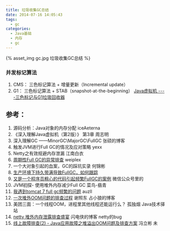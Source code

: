 ```yaml
---
title: 垃圾收集GC总结
date: 2014-07-16 14:05:43
tags:
  - gc
categories: 
  - Java基础
  - 内存
  - gc      
---
```


<p></p>
<!-- more -->

{% asset_img  gc.jpg  垃圾收集GC总结 %}



### 并发标记算法
1. CMS： 三色标记算法 + 增量更新（Incremental update）
2. G1： 三色标记算法 + STAB（snapshot-at-the-beginning）
[Java虚拟机 ----三色标记与G1垃圾回收器](https://blog.csdn.net/qq_36697880/article/details/105206385)

## 参考：

1. 源码分析：Java对象的内存分配   iceAeterna
2. 《深入理解Java虚拟机（第2版）》 第3章   周志明
3. 深入理解GC ——MinorGC\MajorGC\FullGC   张硕的博客
4. 触发JVM进行Full GC的情况及应对策略   yexx
5. Netty之有效规避内存泄漏   江南白衣
6. [周期性Full GC的异常排查](https://yq.aliyun.com/articles/72217)  weiplex
7. 一个大对象引起的血案，GC的踩坑实录   何锦彬
8. [生产环境下持久带满导致FullGC，如何跟踪](https://hllvm-group.iteye.com/group/topic/28379) 
9. [又是一个程序员粗心的代码引起频繁FullGC的案例](https://www.jianshu.com/p/f92c190f7dec) 微信公众号里的  
10. JVM初探- 使用堆外内存减少Full GC   菜鸟-翡青
11. [我遇到tomcat 7 full gc频繁的问题](https://www.iteye.com/blog/auzll-1904081)  auzll
12. [一次堆外OOM问题的排查过程](https://mp.weixin.qq.com/s/xICP6icb3mpj0lvj9zYbiw)  谢照东   占小狼的博客
13. 美团三面：一个线程OOM，进程里其他线程还能运行么？    孤独烟 Java技术驿站
14. [netty 堆外内存泄露排查盛宴](https://tech.meituan.com/2018/10/18/netty-direct-memory-screening.html)   闪电侠的博客  netty的bug
15. [线上故障排查(2) - Java应用故障之堆溢出OOM问题及排查方案](https://blog.csdn.net/fenglibing/article/details/82692169)  冯立彬 未


